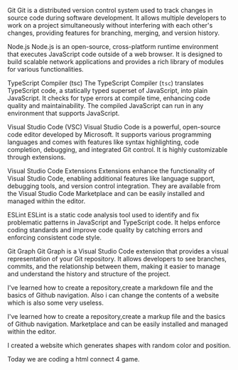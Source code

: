 
 
 
 
 
 
 
 
 Git
Git is a distributed version control system used to track changes in source code
during software development. It allows multiple developers to work on a project
simultaneously without interfering with each other's changes, providing features
for branching, merging, and version history.

 Node.js
Node.js is an open-source, cross-platform runtime environment that executes
JavaScript code outside of a web browser. It is designed to build scalable
network applications and provides a rich library of modules for various
functionalities.

TypeScript Compiler (tsc)
The TypeScript Compiler (`tsc`) translates TypeScript code, a statically
typed superset of JavaScript, into plain JavaScript. It checks for type
errors at compile time, enhancing code quality and maintainability. The
compiled JavaScript can run in any environment that supports JavaScript.

Visual Studio Code (VSC)
Visual Studio Code is a powerful, open-source code editor developed by
Microsoft. It supports various programming languages and comes with
features like syntax highlighting, code completion, debugging, and
integrated Git control. It is highly customizable through extensions.

 Visual Studio Code Extensions
Extensions enhance the functionality of Visual Studio Code, enabling 
additional features like language support, debugging tools, and version 
control integration. They are available from the Visual Studio Code 
Marketplace and can be easily installed and managed within the editor.

 ESLint
ESLint is a static code analysis tool used to identify and fix
problematic patterns in JavaScript and TypeScript code. It helps
enforce coding standards and improve code quality by catching
errors and enforcing consistent code style.

 Git Graph
Git Graph is a Visual Studio Code extension that provides a visual
representation of your Git repository. It allows developers to see
branches, commits, and the relationship between them, making it
easier to manage and understand the history and structure of the project.

I've learned how to create a repository,create a markdown file and the basics of Github navigation.
Also i can change the contents of a website which is also some very useless.


I've learned how to create a repository,create a markup file and the basics of Github navigation.
Marketplace and can be easily installed and managed within the editor.

I created a website which generates shapes with random color and position.

Today we are coding a html connect 4 game.

